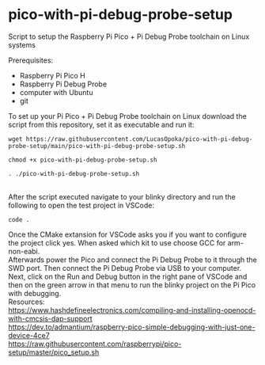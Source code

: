 # pico-with-pi-debug-probe-setup
Script to setup the Raspberry Pi Pico + Pi Debug Probe toolchain on Linux systems

Prerequisites:
- Raspberry Pi Pico H
- Raspberry Pi Debug Probe
- computer with Ubuntu
- git 

To set up your Pi Pico + Pi Debug Probe toolchain on Linux download the script from this repository, set it as executable and run it:
```
wget https://raw.githubusercontent.com/LucasOpoka/pico-with-pi-debug-probe-setup/main/pico-with-pi-debug-probe-setup.sh
```
```
chmod +x pico-with-pi-debug-probe-setup.sh
```
```
. ./pico-with-pi-debug-probe-setup.sh
```
\
After the script executed navigate to your blinky directory and run the following to open the test project in VSCode:
```
code .
```
Once the CMake extansion for VSCode asks you if you want to configure the project click yes. When asked which kit to use choose GCC for arm-non-eabi.\
Afterwards power the Pico and connect the Pi Debug Probe to it through the SWD port. Then connect the Pi Debug Probe via USB to your computer. Next, click on the Run and Debug button in the right pane of VSCode and then on the green arrow in that menu to run the blinky project on the Pi Pico with debugging.
\
Resources:\
https://www.hashdefineelectronics.com/compiling-and-installing-openocd-with-cmcsis-dap-support \
https://dev.to/admantium/raspberry-pico-simple-debugging-with-just-one-device-4ce7 \
https://raw.githubusercontent.com/raspberrypi/pico-setup/master/pico_setup.sh
